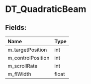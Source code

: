 # DT_QuadraticBeam

## Fields:

| Name | Type |
| :--- | :--- |
| m_targetPosition | int |
| m_controlPosition | int |
| m_scrollRate | int |
| m_flWidth | float |
